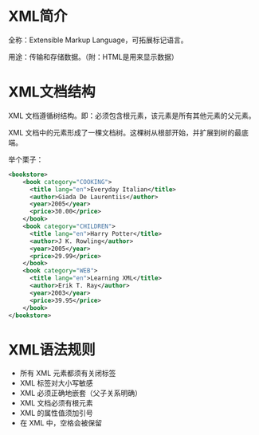 # XML简介

全称：Extensible Markup Language，可拓展标记语言。

用途：传输和存储数据。（附：HTML是用来显示数据）





# XML文档结构

XML 文档遵循树结构。即：必须包含根元素，该元素是所有其他元素的父元素。

XML 文档中的元素形成了一棵文档树。这棵树从根部开始，并扩展到树的最底端。



举个栗子：

```xml
<bookstore>
    <book category="COOKING">
      <title lang="en">Everyday Italian</title> 
      <author>Giada De Laurentiis</author> 
      <year>2005</year> 
      <price>30.00</price> 
    </book>
    <book category="CHILDREN">
      <title lang="en">Harry Potter</title> 
      <author>J K. Rowling</author> 
      <year>2005</year> 
      <price>29.99</price> 
    </book>
    <book category="WEB">
      <title lang="en">Learning XML</title> 
      <author>Erik T. Ray</author> 
      <year>2003</year> 
      <price>39.95</price> 
    </book>
</bookstore>
```



# XML语法规则

- 所有 XML 元素都须有关闭标签
- XML 标签对大小写敏感
- XML 必须正确地嵌套（父子关系明确）
- XML 文档必须有根元素
- XML 的属性值须加引号
- 在 XML 中，空格会被保留



